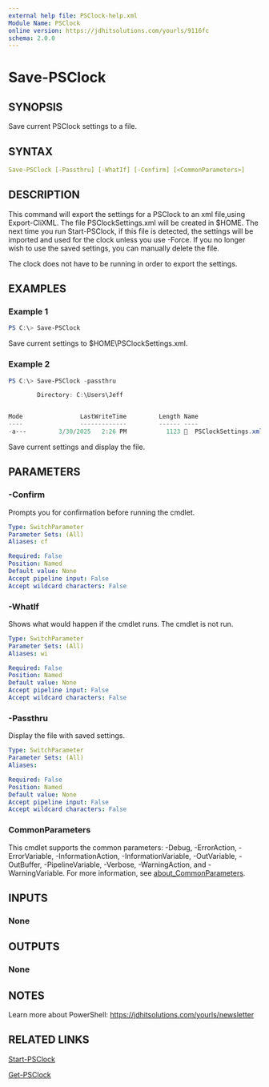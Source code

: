 ```yaml
---
external help file: PSClock-help.xml
Module Name: PSClock
online version: https://jdhitsolutions.com/yourls/9116fc
schema: 2.0.0
---
```


# Save-PSClock

## SYNOPSIS

Save current PSClock settings to a file.

## SYNTAX

```yaml
Save-PSClock [-Passthru] [-WhatIf] [-Confirm] [<CommonParameters>]
```

## DESCRIPTION

This command will export the settings for a PSClock to an xml file,using Export-CliXML. The file PSClockSettings.xml will be created in $HOME. The next time you run Start-PSClock, if this file is detected, the settings will be imported and used for the clock unless you use -Force. If you no longer wish to use the saved settings, you can manually delete the file.

The clock does not have to be running in order to export the settings.

## EXAMPLES

### Example 1

```powershell
PS C:\> Save-PSClock
```

Save current settings to $HOME\PSClockSettings.xml.

### Example 2

```powershell
PS C:\> Save-PSClock -passthru

        Directory: C:\Users\Jeff


Mode                LastWriteTime         Length Name
----                -------------         ------ ----
-a---         3/30/2025   2:26 PM           1123 󰗀  PSClockSettings.xml
```

Save current settings and display the file.

## PARAMETERS

### -Confirm

Prompts you for confirmation before running the cmdlet.

```yaml
Type: SwitchParameter
Parameter Sets: (All)
Aliases: cf

Required: False
Position: Named
Default value: None
Accept pipeline input: False
Accept wildcard characters: False
```

### -WhatIf

Shows what would happen if the cmdlet runs.
The cmdlet is not run.

```yaml
Type: SwitchParameter
Parameter Sets: (All)
Aliases: wi

Required: False
Position: Named
Default value: None
Accept pipeline input: False
Accept wildcard characters: False
```

### -Passthru

Display the file with saved settings.

```yaml
Type: SwitchParameter
Parameter Sets: (All)
Aliases:

Required: False
Position: Named
Default value: None
Accept pipeline input: False
Accept wildcard characters: False
```

### CommonParameters

This cmdlet supports the common parameters: -Debug, -ErrorAction, -ErrorVariable, -InformationAction, -InformationVariable, -OutVariable, -OutBuffer, -PipelineVariable, -Verbose, -WarningAction, and -WarningVariable. For more information, see [about_CommonParameters](http://go.microsoft.com/fwlink/?LinkID=113216).

## INPUTS

### None

## OUTPUTS

### None

## NOTES

Learn more about PowerShell: https://jdhitsolutions.com/yourls/newsletter

## RELATED LINKS

[Start-PSClock](Start-PSClock.md)

[Get-PSClock](Get-PSClock.md)
